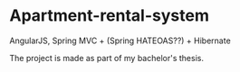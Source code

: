 # Apartment-rental-system
AngularJS, Spring MVC + (Spring HATEOAS??) + Hibernate

The project is made as part of my bachelor's thesis.
